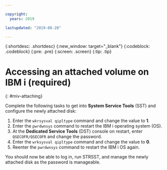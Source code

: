 ```yaml
---

copyright:
  years: 2019

lastupdated: "2019-08-20"

---
```


{:shortdesc: .shortdesc}
{:new_window: target="_blank"}
{:codeblock: .codeblock}
{:pre: .pre}
{:screen: .screen}
{:tip: .tip}

# Accessing an attached volume on IBM i (required)
{: #miv-attaching}

Complete the following tasks to get into **System Service Tools** (SST) and configure the newly attached disk:

1. Enter the `wkrsysval qipltype` command and change the value to **1**.
2. Enter the `pwrdwnsys` command to restart the IBM i operating system (OS).
3. At the **Dedicated Service Tools** (DST) console on restart, enter `QSECOFR/QSECOFR` and change the password.
4. Enter the `wrksysval qipltype` command and change the value to **0**.
5. Reenter the `pwrdwnsys` command to restart the IBM i OS again.

You should now be able to log in, run STRSST, and manage the newly attached disk as the password is manageable.
